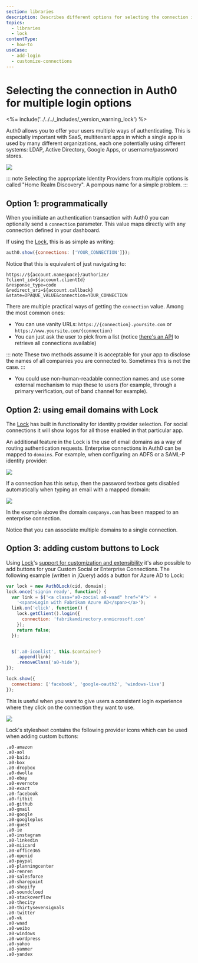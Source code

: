 ```yaml
---
section: libraries
description: Describes different options for selecting the connection in Auth0 when there are multiple login options for Lock v9.
topics:
  - libraries
  - lock
contentType:
  - how-to
useCase:
  - add-login
  - customize-connections
---
```

# Selecting the connection in Auth0 for multiple login options

<%= include('../../../_includes/_version_warning_lock') %>

Auth0 allows you to offer your users multiple ways of authenticating. This is especially important with SaaS, multitenant apps in which a single app is used by many different organizations, each one potentially using different systems: LDAP, Active Directory, Google Apps, or username/password stores.

![](/media/articles/hrd/sd4h-6wlwOsQA1PCQKLAmtQ.png)

::: note
Selecting the appropriate Identity Providers from multiple options is called "Home Realm Discovery". A pompous name for a simple problem.
:::

## Option 1: programmatically

When you initiate an authentication transaction with Auth0 you can optionally send a `connection` parameter. This value maps directly with any connection defined in your dashboard.

If using the [Lock](/lock), this is as simple as writing:

```js
auth0.show({connections: ['YOUR_CONNECTION']});
```

Notice that this is equivalent of just navigating to:

```text
https://${account.namespace}/authorize/
?client_id=${account.clientId}
&response_type=code
&redirect_uri=${account.callback}
&state=OPAQUE_VALUE&connection=YOUR_CONNECTION
```

There are multiple practical ways of getting the `connection` value. Among the most common ones:

* You can use vanity URLs: `https://{connection}.yoursite.com` or `https://www.yoursite.com/{connection}`
* You can just ask the user to pick from a list (notice [there's an API](/api/v1#!#get--api-connections) to retrieve all connections available)

::: note
These two methods assume it is acceptable for your app to disclose the names of all companies you are connected to. Sometimes this is not the case.
:::

* You could use non-human-readable connection names and use some external mechanism to map these to users (for example, through a primary verification, out of band channel for example).

## Option 2: using email domains with Lock

The [Lock](/libraries/lock) has built in functionality for identity provider selection. For social connections it will show logos for all those enabled in that particular app.

An additional feature in the Lock is the use of email domains as a way of routing authentication requests. Enterprise connections in Auth0 can be mapped to `domains`. For example, when configuring an ADFS or a SAML-P identity provider:

![](/media/articles/hrd/k_LcfC8PHp.png)

If a connection has this setup, then the password textbox gets disabled automatically when typing an email with a mapped domain:

![](/media/articles/hrd/R7mvAZpSnf.png)

In the example above the domain `companyx.com` has been mapped to an enterprise connection.

Notice that you can associate multiple domains to a single connection.

## Option 3: adding custom buttons to Lock

Using [Lock](/libraries/lock)'s [support for customization and extensibility](/libraries/lock/customization) it's also possible to add buttons for your Custom Social or Enterprise Connections. The following example (written in jQuery) adds a button for Azure AD to Lock:

```js
var lock = new Auth0Lock(cid, domain);
lock.once('signin ready', function() {
  var link = $('<a class="a0-zocial a0-waad" href="#">' +
    '<span>Login with Fabrikam Azure AD</span></a>');
  link.on('click', function() {
    lock.getClient().login({
      connection: 'fabrikamdirectory.onmicrosoft.com'
    });
    return false;
  });


  $('.a0-iconlist', this.$container)
    .append(link)
    .removeClass('a0-hide');
});

lock.show({
  connections: ['facebook', 'google-oauth2', 'windows-live']
});
```

This is useful when you want to give users a consistent login experience where they click on the connection they want to use.

![](/media/articles/hrd/hrd-custom-buttons-lock.png)

Lock's stylesheet contains the following provider icons which can be used when adding custom buttons:

```text
.a0-amazon
.a0-aol
.a0-baidu
.a0-box
.a0-dropbox
.a0-dwolla
.a0-ebay
.a0-evernote
.a0-exact
.a0-facebook
.a0-fitbit
.a0-github
.a0-gmail
.a0-google
.a0-googleplus
.a0-guest
.a0-ie
.a0-instagram
.a0-linkedin
.a0-miicard
.a0-office365
.a0-openid
.a0-paypal
.a0-planningcenter
.a0-renren
.a0-salesforce
.a0-sharepoint
.a0-shopify
.a0-soundcloud
.a0-stackoverflow
.a0-thecity
.a0-thirtysevensignals
.a0-twitter
.a0-vk
.a0-waad
.a0-weibo
.a0-windows
.a0-wordpress
.a0-yahoo
.a0-yammer
.a0-yandex
```
